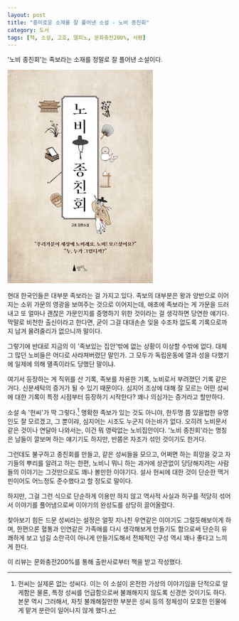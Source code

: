 ```yaml
---
layout: post
title: "흥미로운 소재를 잘 풀어낸 소설 - 노비 종친회"
category: 도서
tags: [책, 소설, 고호, 델피노, 문화충전200%, 서평]
---
```


'노비 종친회'는
족보라는 소재를 정말로 잘 풀어낸 소설이다.

![표지](/images/book/slave-family-meeting-book-h480.jpg)

현대 한국인들은 대부분 족보라는 걸 가지고 있다.
족보의 대부분은 왕과 양반으로 이어지는 소위 가문의 영광을 보여주는 것으로 이어지는데,
애초에 족보라는 게 가문을 드러내고 또 얼마나 괜찮은 가문인지를 증명하기 위한 것이라는 걸 생각하면 당연한 얘기다.
막말로 비천한 출신이라고 한다면,
굳이 그걸 대대손손 잊을 수조차 없도록 기록으로까지 남겨 물려줄리가 없으니까 말이다.

그렇기에 반대로 지금의 이 '족보있는 집안'밖에 없는 상황이 이상할 수밖에 없다.
대체 그 많던 노비들은 어디로 사라져버렸단 말인가.
그 모두가 독립운동에 열과 성을 다했기에 일제에 의해 멸족이라도 당했단 말이냐.

여기서 등장하는 게 직위를 산 기록,
족보를 차용한 기록,
노비로서 부려졌던 기록 같은 거다.
신분세탁의 증거가 될 수 있기 때문이다.
심지어 조상에 대해 잘 모르는 어떤 성씨에 대한 기록이 특정 시점부터 등장하기 시작한다?
꽤나 의심가는 증거라고 할만하다.

소설 속 '헌씨'가 딱 그렇다.[^1]
명확한 족보가 있는 것도 아니야,
한두명 쯤 있을법한 유명인도 잘 모르겠고,
그 뿐이랴, 심지어는 시조도 누군지 아는바가 없다.
오히려 노비문서 같은 것이나 연달아 나와서는, 이건 뭐 영락없는 노비집안이다.
'노비 종친회'라는 명칭은 남들이 깔보며 하는 얘기기도 하지만, 반쯤은 자조가 섞인 것이기도 한거다.

[^1]: 헌씨는 실제론 없는 성씨다. 이는 이 소설이 온전한 가상의 이야기임을 단적으로 알게함은 물론, 특정 성씨를 언급함으로써 불쾌해지지 않도록 신경쓴 것이기도 하다. 본문 역시 그러해서, 자칫 불쾌해질만한 부분은 성씨 등의 정체성이 모호한 인물에게 맡겨 분란이 일어나지 않게 했다.

그런데도 불구하고 종친회를 만들고, 같은 성씨들을 모으고,
어쩌면 하는 희망을 갖고 자기들의 뿌리를 알려고 하는 한편,
노비니 뭐니 하는 과거에 상관없이 당당해지려는 사람들의 이야기는
그것만으로도 꽤나 볼만한 이야기다.
설사 헌씨에 대한 것이 단순한 맥거핀이어도 어느정도 준수했다고 할 정도로 말이다.

하지만, 그걸 그런 식으로 단순하게 이용만 하지 않고
역사적 사실과 허구를 적당히 섞어서 이야기를 풀어냄으로써
이야기의 완성도를 상당히 끌어올렸다.

찾아보기 힘든 드문 성씨라는 설정은 얼핏 지나친 우연같은 이야기도 그럴듯해보이게 하며,
한편으론 혈통과 인연같은 가족애를 다시 생각해보게 만들기도 함으로써
단순히 유쾌하게 보고 넘길 소란극이 아니게 만들기도해서
전체적인 구성 역시 꽤나 좋다고 느끼게 한다.



<div class="im im-info">
이 리뷰는 문화충전200%를 통해 출판사로부터 책을 받고 작성했다.
</div>
